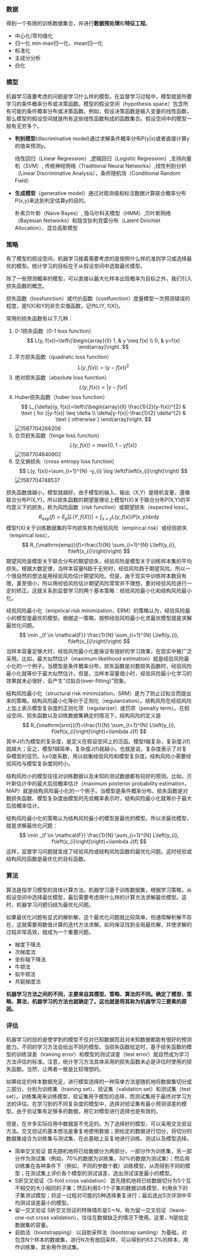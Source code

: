 ### 数据

得到一个有限的训练数据集合，并进行**数据预处理**和**特征工程**。

- 中心化/零均值化
- 归一化  min-max归一化、mean归一化
- 标准化
- 主成分分析
- 白化

### 模型

机器学习首要考虑的问题是学习什么样的模型。在监督学习过程中，模型就是所要学习的条件概率分布或决策函数。模型的假设空间（hypothesis space）包含所有可能的条件概率分布或决策函数。例如，假设决策函数是输入变量的线性函数，那么模型的假设空间就是所有这些线性函数构成的函数集合。假设空间中的模型一般有无穷多个。

- **判别模型**(discriminative model)通过求解条件概率分布P(y|x)或者直接计算y的值来预测y。

  线性回归（Linear Regression）,逻辑回归（Logistic Regression）,支持向量机（SVM）, 传统神经网络（Traditional Neural Networks）,线性判别分析（Linear Discriminative Analysis），条件随机场（Conditional Random Field）

- **生成模型**（generative model）通过对观测值和标注数据计算联合概率分布P(x,y)来达到判定估算y的目的。

  朴素贝叶斯（Naive Bayes）, 隐马尔科夫模型（HMM）,贝叶斯网络（Bayesian Networks）和隐含狄利克雷分布（Latent Dirichlet Allocation）、混合高斯模型

### 策略

有了模型的假设空间，机器学习接着需要考虑的是按照什么样的准则学习或选择最优的模型。统计学习的目标在于从假设空间中选取最优模型。

除了一些预测概率的模型，可以直接以最大化样本出现概率为目标之外，我们引入损失函数的概念。

损失函数（lossfunction）或代价函数（costfunction）度量模型一次预测错误的程度，是f(X)和Y的非负实值函数，记作L(Y, f(X))。

常用的损失函数有以下几种：

1. 0-1损失函数（0-1 loss function）
$$
L(y, f(x))=\left\{\begin{array}{ll}
1, & y \neq f(x) \\
0, & y=f(x)
\end{array}\right.
$$
2. 平方损失函数（quadratic loss function）
$$
L(y, f(x))=(y-f(x))^{2}
$$
3. 绝对损失函数（absolute loss function）
$$
L(y, f(x))=|y-f(x)|
$$
4. Huber损失函数（huber loss function）
$$
L_{\delta}(y, f(x))=\left\{\begin{array}{ll}
\frac{1}{2}(y-f(x))^{2} & \text { for }|y-f(x)| \leq \delta \\
\delta|y-f(x)|-\frac{1}{2} \delta^{2} & \text { otherwise }
\end{array}\right.
$$
![1587704266206](机器学习的一般过程.assets/1.png)
5. 合页损失函数（hinge loss function）
$$
L(y, f(x))=max\{0, 1-yf(x)\}
$$
![1587704640902](机器学习的一般过程.assets/2.png)
6. 交叉熵损失（cross entropy loss function）
$$
L(y, f(x))=\sum_{i=1}^{N} -y_{i} \log \left(f\left(x_{i}\right)\right)
$$
![1587704748537](机器学习的一般过程.assets/3.png)

损失函数值越小，模型就越好。由于模型的输入、输出（X,Y）是随机变量，遵循联合分布P(X,Y)，所以损失函数的期望是理论上模型f(X)关于联合分布P(X,Y)的平均意义下的损失，称为风险函数（risk function）或期望损失（expected loss）。
$$
R_{exp}(f)=E_{p}[L(Y, f(X))]=\int_{x \times y} L(y, f(x)) P(x, y) \mathrm{d} x \mathrm{d} y
$$
模型f(X)关于训练数据集的平均损失称为经验风险（empirical risk）或经验损失（empirical loss）。
$$
R_{\mathrm{emp}}(f)=\frac{1}{N} \sum_{i=1}^{N} L\left(y_{i}, f\left(x_{i}\right)\right)
$$
期望风险是模型关于联合分布的期望损失，经验风险是模型关于训练样本集的平均损失。根据大数定律，当样本容量N趋于无穷时，经验风险趋于期望风险。所以一个很自然的想法是用经验风险估计期望风险。但是，由于现实中训练样本数目有限，甚至很小，所以用经验风险估计期望风险常常并不理想，要对经验风险进行一定的矫正。这就关系到监督学习的两个基本策略：经验风险最小化和结构风险最小化。

经验风险最小化（empirical risk minimization，ERM）的策略认为，经验风险最小的模型是最优的模型。根据这一策略，按照经验风险最小化求最优模型就是求解最优化问题。
$$
\min _{f \in \mathcal{F}} \frac{1}{N} \sum_{i=1}^{N} L\left(y_{i}, f\left(x_{i}\right)\right)
$$
当样本容量足够大时，经验风险最小化能保证有很好的学习效果，在现实中被广泛采用。比如，最大似然估计（maximum likelihood estimation）就是经验风险最小化的一个例子。当模型是条件概率分布，损失函数是对数损失函数时，经验风险最小化就等价于最大似然估计。但是，当样本容量很小时，经验风险最小化学习的效果就未必很好，会产生“过拟合(over-fitting)”现象。

结构风险最小化（structural risk minimization，SRM）是为了防止过拟合而提出来的策略。结构风险最小化等价于正则化（regularization）。结构风险在经验风险上加上表示模型复杂度的正则化项（regularizer）或罚项（penalty term）。在假设空间、损失函数以及训练数据集确定的情况下，结构风险的定义是
$$
R_{\mathrm{srm}}(f)=\frac{1}{N} \sum_{t=1}^{N} L\left(y_{i}, f\left(x_{i}\right)\right)+\lambda J(f)
$$
其中J(f)为模型的复杂度，是定义在假设空间上的泛函。模型f越复杂，复杂度J(f)就越大；反之，模型f越简单，复杂度J(f)就越小。也就是说，复杂度表示了对复杂模型的惩罚。λ≥0是系数，用以权衡经验风险和模型复杂度。结构风险小需要经验风险与模型复杂度同时小。

结构风险小的模型往往对训练数据以及未知的测试数据都有较好的预测。比如，贝叶斯估计中的最大后验概率估计（maximum posterior probability estimation，MAP）就是结构风险最小化的一个例子。当模型是条件概率分布、损失函数是对数损失函数、模型复杂度由模型的先验概率表示时，结构风险最小化就等价于最大后验概率估计。

结构风险最小化的策略认为结构风险最小的模型是最优的模型。所以求最优模型，就是求解最优化问题：
$$
\min _{f \in \mathcal{F}} \frac{1}{N} \sum_{i=1}^{N} L\left(y_{i}, f\left(x_{i}\right)\right)+\lambda J(f)
$$
这样，监督学习问题就变成了经验风险或结构风险函数的最优化问题。这时经验或结构风险函数是最优化的目标函数。

### 算法

算法是指学习模型的具体计算方法。机器学习基于训练数据集，根据学习策略，从假设空间中选择最优模型，最后需要考虑用什么样的计算方法求解最优模型。这时，机器学习问题归结为最优化问题。

如果最优化问题有显式的解析解，这个最优化问题就比较简单。但通常解析解不存在，这就需要用数值计算的迭代方法求解。如何保证找到全局最优解，并使求解的过程非常高效，就成为一个重要问题。

- 梯度下降法
- 次梯度法
- 坐标轴下降法
- 牛顿法
- 拟牛顿法
- 共轭梯度法

**机器学习方法之间的不同，主要来自其模型、策略、算法的不同。确定了模型、策略、算法，机器学习的方法也就确定了。这也就是将其称为机器学习三要素的原因。**

### 评估

机器学习的目的是使学到的模型不仅对已知数据而且对未知数据都能有很好的预测能力。不同的学习方法会给出不同的模型。当损失函数给定时，基于损失函数的模型的训练误差（training error）和模型的测试误差（test error）就自然成为学习方法评估的标准。注意，统计学习方法具体采用的损失函数未必是评估时使用的损失函数。当然，让两者一致是比较理想的。

如果给定的样本数据充足，进行模型选择的一种简单方法是随机地将数据集切分成三部分，分别为训练集（training set）、验证集（validation set）和测试集（test set）。训练集用来训练模型，验证集用于模型的选择，而测试集用于最终对学习方法的评估。在学习到的不同复杂度的模型中，选择对验证集有最小预测误差的模型。由于验证集有足够多的数据，用它对模型进行选择也是有效的。

但是，在许多实际应用中数据是不充足的。为了选择好的模型，可以采用交叉验证方法。交叉验证的基本想法是重复地使用数据；把给定的数据进行切分，将切分的数据集组合为训练集与测试集，在此基础上反复地进行训练、测试以及模型选择。

- 简单交叉验证
  首先随机地将已给数据分为两部分，一部分作为训练集，另一部分作为测试集（例如，70%的数据为训练集，30%的数据为测试集）；然后用训练集在各种条件下（例如，不同的参数个数）训练模型，从而得到不同的模型；在测试集上评价各个模型的测试误差，选出测试误差最小的模型。
- S折交叉验证（S-fold cross validation）
  首先随机地将已给数据切分为S个互不相交的大小相同的子集；然后利用S-1个子集的数据训练模型，利用余下的子集测试模型；将这一过程对可能的S种选择重复进行；最后选出S次评测中平均测试误差最小的模型。
- 留一交叉验证
  S折交叉验证的特殊情形是S＝N，称为留一交叉验证（leave-one-out cross validation），往往在数据缺乏的情况下使用。这里，N是给定数据集的容量。
- 自助法（bootstrapping）
以自助采样法（bootstrap samling）为基础，对包含N个样本的数据集，进行N次有放回采样，可以得到约63.2%的样本，用作训练集，其余用作测试集。